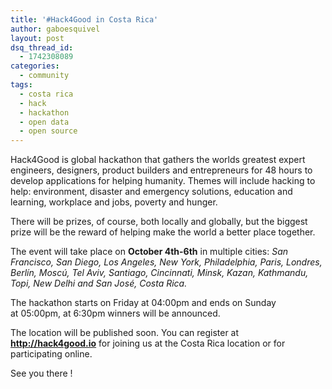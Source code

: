 ```yaml
---
title: '#Hack4Good in Costa Rica'
author: gaboesquivel
layout: post
dsq_thread_id:
  - 1742308089
categories:
  - community
tags:
  - costa rica
  - hack
  - hackathon
  - open data
  - open source
---
```

Hack4Good is global hackathon that gathers the worlds greatest expert engineers, designers, product builders and entrepreneurs for 48 hours to develop applications for helping humanity. Themes will include hacking to help: environment, disaster and emergency solutions, education and learning, workplace and jobs, poverty and hunger.

There will be prizes, of course, both locally and globally, but the biggest prize will be the reward of helping make the world a better place together.

The event will take place on **October 4th-6th** in multiple cities: *San Francisco, San Diego, Los Angeles, New York, Philadelphia, Paris, Londres, Berlín, Moscú, Tel Aviv, Santiago, Cincinnati, Minsk, Kazan, Kathmandu, Topi, New Delhi and San José, Costa Rica.*

The hackathon starts on Friday at 04:00pm and ends on Sunday at 05:00pm, at 6:30pm winners will be announced.

The location will be published soon. You can register at **<a title="Hackathon for Social Good" href="http://hack4good.io" target="_blank">http://hack4good.io</a>** for joining us at the Costa Rica location or for participating online.

See you there !
